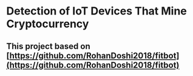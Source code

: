 # Detection of IoT Devices That Mine Cryptocurrency

## This project based on [https://github.com/RohanDoshi2018/fitbot](https://github.com/RohanDoshi2018/fitbot)
